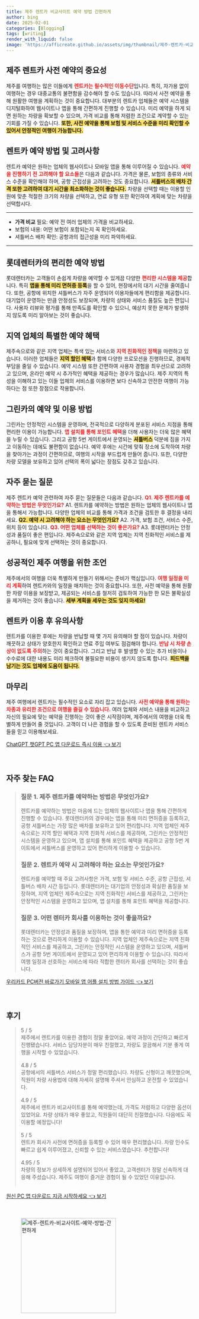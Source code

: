 ```yaml
---
title: 제주 렌트카 비교사이트 예약 방법 간편하게
author: bing
date: 2025-02-01
categories: [Blogging]
tags: [writing]
render_with_liquid: false
image: 'https://afficreate.github.io/assets/img/thumbnail/제주-렌트카-비교사이트-예약-방법-간편하게.webp'
---
```



<h2 id='제주 렌트카 사전 예약의 중요성'>제주 렌트카 사전 예약의 중요성</h2>

<p>제주를 여행하는 많은 이들에게 <b><span style="color: #ee2323;">렌트카는 필수적인 이동수단</span></b>입니다. 특히, 자가용 없이 여행하는 경우 대중교통의 불편함을 감수해야 할 수도 있습니다. 따라서 사전 예약을 통해 원활한 여행을 계획하는 것이 중요합니다. 대부분의 렌트카 업체들은 예약 시스템을 디지털화하여 웹사이트나 앱을 통해 간편하게 진행할 수 있습니다. 미리 예약을 하게 되면 원하는 차량을 확보할 수 있으며, 가격 비교를 통해 저렴한 조건으로 계약할 수 있는 기회를 가질 수 있습니다. <b><span style="background-color: #ffe066;">또한, 사전 예약을 통해 보험 및 서비스 수준을 미리 확인할 수 있어서 안정적인 여행이 가능합니다.</span></b></p>

<h2 id='렌트카 예약 방법 및 고려사항'>렌트카 예약 방법 및 고려사항</h2>

<p>렌트카 예약은 원하는 업체의 웹사이트나 모바일 앱을 통해 이루어질 수 있습니다. <b><span style="color: #ee2323;">예약을 진행하기 전 고려해야 할 요소들</span></b>은 다음과 같습니다. 가격은 물론, 보험의 종류와 서비스 수준을 확인해야 하며, 공항 근접성을 고려하는 것도 중요합니다. <b><span style="background-color: #ffe066;">셔틀버스의 배차 간격 또한 고려하여 대기 시간을 최소화하는 것이 좋습니다.</span></b> 차량을 선택할 때는 이용할 인원에 맞춘 적절한 크기의 차량을 선택하고, 연료 유형 또한 확인하여 계획에 맞는 차량을 선택합시다.</p>

<hr />

<ul>
    <li><b>가격 비교</b> 필요: 예약 전 여러 업체의 가격을 비교하세요.</li>
    <li>보험의 내용: 어떤 보험이 포함되는지 꼭 확인하세요.</li>
    <li>셔틀버스 배차 확인: 공항과의 접근성을 미리 파악하세요.</li>
</ul>

<hr />

<h2 id='롯데렌터카의 편리한 예약 방법'>롯데렌터카의 편리한 예약 방법</h2>

<p>롯데렌터카는 고객들이 손쉽게 차량을 예약할 수 있게끔 다양한 <b><span style="color: #ee2323;">편리한 시스템을 제공</span></b>합니다. 특히 <b><span style="background-color: #ffe066;">앱을 통해 미리 면허증 등록</span></b>을 할 수 있어, 현장에서의 대기 시간을 줄여줍니다. 또한, 공항에 위치한 셔틀버스가 자주 운영되어 이용자들에게 편리함을 제공합니다. 대기업이 운영하는 만큼 안정성도 보장되며, 차량의 상태와 서비스 품질도 높은 편입니다. 사용자 리뷰와 평가를 통해 만족도를 확인할 수 있으니, 예상치 못한 문제가 발생하지 않도록 미리 알아보는 것이 좋습니다.</p>

<h2 id='지역 업체의 특별한 예약 혜택'>지역 업체의 특별한 예약 혜택</h2>

<p>제주속으로와 같은 지역 업체는 특색 있는 서비스와 <b><span style="color: #ee2323;">지역 친화적인 정책</span></b>을 마련하고 있습니다. 이러한 업체들은 <b><span style="background-color: #ffe066;">지역 할인 혜택</span></b>과 함께 다양한 프로모션을 진행하므로, 경제적 부담을 줄일 수 있습니다. 예약 시스템 또한 간편하여 사용자 경험을 최우선으로 고려하고 있으며, 온라인 예약 시 추가적인 혜택을 제공하는 경우가 많습니다. 제주 지역의 특성을 이해하고 있는 이들 업체의 서비스를 이용하면 보다 신속하고 안전한 여행이 가능하다는 점 또한 장점으로 작용합니다.</p>

<h2 id='그린카의 예약 및 이용 방법'>그린카의 예약 및 이용 방법</h2>

<p>그린카는 안정적인 시스템을 운영하며, 전국적으로 다양하게 분포된 서비스 지점을 통해 편리한 이용이 가능합니다. <b><span style="color: #ee2323;">앱 설치를 통해 포인트 혜택</span></b>을 더해 사용자는 더욱 많은 혜택을 누릴 수 있습니다. 그리고 공항 5번 게이트에서 운영되는 <b><span style="background-color: #ffe066;">셔틀버스</span></b> 덕분에 짐을 가지고 이동하는 데에도 불편함이 없습니다. 예약 후에는 시간에 맞춰 장소에 도착하여 차량을 찾아가는 과정이 간편하므로, 여행의 시작을 부드럽게 만들어 줍니다. 또한, 다양한 차량 모델을 보유하고 있어 선택의 폭이 넓다는 장점도 갖추고 있습니다.</p>

<h2 id='자주 묻는 질문'>자주 묻는 질문</h2>

<p>제주 렌트카 예약 관련하여 자주 묻는 질문들은 다음과 같습니다. <b><span style="color: #ee2323;">Q1. 제주 렌트카를 예약하는 방법은 무엇인가요?</span></b> A1. 렌트카를 예약하는 방법은 원하는 업체의 웹사이트나 앱을 통해서 가능합니다. 다양한 업체의 비교를 통해 가격과 조건을 검토한 후 결정을 내리세요. <b><span style="background-color: #ffe066;">Q2. 예약 시 고려해야 하는 요소는 무엇인가요?</span></b> A2. 가격, 보험 조건, 서비스 수준, 위치 등이 있습니다. <b><span style="color: #ee2323;">Q3. 어떤 업체를 선택하는 것이 좋은가요?</span></b> A3. 롯데렌터카는 안정성과 품질이 좋은 편입니다. 제주속으로와 같은 지역 업체는 지역 친화적인 서비스를 제공하니, 필요에 맞게 선택하는 것이 중요합니다.</p>

<h2 id='성공적인 제주 여행을 위한 조언'>성공적인 제주 여행을 위한 조언</h2>

<p>제주에서의 여행을 더욱 특별하게 만들기 위해서는 준비가 핵심입니다. <b><span style="color: #ee2323;">여행 일정을 미리 계획</span></b>하여 렌트카와의 일정을 매치하는 것이 중요합니다. 또한, 사전 예약을 통해 원활한 차량 이용을 보장받고, 제공되는 서비스를 철저히 검토하여 가능한 한 모든 불확실성을 제거하는 것이 좋습니다. <b><span style="background-color: #ffe066;">세부 계획을 세우는 것도 잊지 마세요!</span></b></p>

<h2 id='렌트카 이용 후 유의사항'>렌트카 이용 후 유의사항</h2>

<p>렌트카를 이용한 후에는 차량을 반납할 때 몇 가지 유의해야 할 점이 있습니다. 차량이 깨끗하고 상태가 양호한지 확인하고 연료 주입 여부도 점검해야 합니다. <b><span style="color: #ee2323;">반납 시 차량 손상이 없도록 주의</span></b>하는 것이 중요합니다. 그리고 반납 후 발생할 수 있는 추가 비용이나 수수료에 대한 내용도 미리 체크하여 불필요한 비용이 생기지 않도록 합니다. <b><span style="background-color: #ffe066;">피드백을 남기는 것도 업체에 도움이 됩니다.</span></b></p>

<h2 id='마무리'>마무리</h2>

<p>제주 여행에서 렌트카는 필수적인 요소로 자리 잡고 있습니다. <b><span style="color: #ee2323;">사전 예약을 통해 원하는 차종과 유리한 조건으로 여행을 즐길 수 있습니다.</span></b> 여러 업체와 서비스 내용을 비교하고 자신의 필요에 맞는 예약을 진행하는 것이 좋은 시작점이며, 제주에서의 여행을 더욱 특별하게 만들어 줄 것입니다. 고객이 더 나은 경험을 할 수 있도록 준비된 렌트카 서비스들을 믿고 이용해보세요.</p>


<p><a class="click-button" title="ChatGPT 챗GPT PC 앱 다운로드 즉시 이용" href="https://afficreate.github.io/posts/ChatGPT-%EC%B1%97GPT-PC-%EC%95%B1-%EB%8B%A4%EC%9A%B4%EB%A1%9C%EB%93%9C-%EC%A6%89%EC%8B%9C-%EC%9D%B4%EC%9A%A9/" rel="dofollow">ChatGPT 챗GPT PC 앱 다운로드 즉시 이용 👈 보기</a></p><br>
<h2 id='자주_찾는_FAQ'>자주 찾는 FAQ</h2>
<div itemscope="" itemtype="https://schema.org/FAQPage"> 
<blockquote> 
<div itemscope="" itemprop="mainEntity" itemtype="https://schema.org/Question"> 
<h3 itemprop="name">질문 1. 제주 렌트카를 예약하는 방법은 무엇인가요?</h3> 
<div itemscope="" itemprop="acceptedAnswer" itemtype="https://schema.org/Answer"> 
<span itemprop="text"> 
<p>렌트카를 예약하는 방법은 마음에 드는 업체의 웹사이트나 앱을 통해 간편하게 진행할 수 있습니다. 롯데렌터카의 경우에는 앱을 통해 미리 면허증을 등록하고, 공항 셔틀버스는 가장 많은 배차를 보유하고 있어 편리합니다. 지역 업체인 제주속으로는 지역 할인 혜택과 지역 친화적 서비스를 제공하며, 그린카는 안정적인 시스템을 운영하고 있으며, 앱 설치를 통해 포인트 혜택을 제공하고 공항 5번 게이트에서 셔틀버스를 운영하고 있어 편리하게 이용할 수 있습니다.</p> 
</span> 
</div> 
</div> 
<div itemscope="" itemprop="mainEntity" itemtype="https://schema.org/Question"> 
<h3 itemprop="name">질문 2. 렌트카 예약 시 고려해야 하는 요소는 무엇인가요?</h3> 
<div itemscope="" itemprop="acceptedAnswer" itemtype="https://schema.org/Answer"> 
<span itemprop="text"> 
<p>렌트카를 예약할 때 주요 고려사항은 가격, 보험 및 서비스 수준, 공항 근접성, 셔틀버스 배차 시간 등입니다. 롯데렌터카는 대기업의 안정성과 확실한 품질을 보장하며, 지역 업체인 제주속으로는 지역 친화적인 서비스를 제공하고, 그린카는 안정적인 시스템을 운영하고 있으며, 앱 설치를 통해 포인트 혜택을 제공합니다.</p> 
</span> 
</div> 
</div> 
<div itemscope="" itemprop="mainEntity" itemtype="https://schema.org/Question"> 
<h3 itemprop="name">질문 3. 어떤 렌터카 회사를 이용하는 것이 좋을까요?</h3> 
<div itemscope="" itemprop="acceptedAnswer" itemtype="https://schema.org/Answer"> 
<span itemprop="text"> 
<p>롯데렌터카는 안정성과 품질을 보장하며, 앱을 통한 예약과 미리 면허증을 등록하는 것으로 편리하게 이용할 수 있습니다. 지역 업체인 제주속으로는 지역 친화적인 서비스를 제공하고, 그린카는 안정적인 시스템을 운영하고 있으며, 셔틀버스가 공항 5번 게이트에서 운영되고 있어 편리하게 이용할 수 있습니다. 따라서 여행 일정과 선호하는 서비스에 따라 적합한 렌터카 회사를 선택하는 것이 좋습니다.</p> 
</span> 
</div> 
</div> 
</blockquote> 
</div>
<p><a class="click-button" title="우리카드 PC버전 바로가기 모바일 앱 어플 설치 방법 가이드" href="https://afficreate.github.io/posts/%EC%9A%B0%EB%A6%AC%EC%B9%B4%EB%93%9C-PC%EB%B2%84%EC%A0%84-%EB%B0%94%EB%A1%9C%EA%B0%80%EA%B8%B0-%EB%AA%A8%EB%B0%94%EC%9D%BC-%EC%95%B1-%EC%96%B4%ED%94%8C-%EC%84%A4%EC%B9%98-%EB%B0%A9%EB%B2%95-%EA%B0%80%EC%9D%B4%EB%93%9C/" rel="dofollow">우리카드 PC버전 바로가기 모바일 앱 어플 설치 방법 가이드 👈 보기</a></p><br>
<h2 id='후기'>후기</h2>
<div itemscope itemtype="https://schema.org/Product">
  <blockquote>
  <div itemprop="review" itemscope itemtype="https://schema.org/Review">
      <div itemprop="reviewRating" itemscope itemtype="https://schema.org/Rating"> <span itemprop="ratingValue">5</span> / <span itemprop="bestRating">5</span> </div>
      <span itemprop="reviewBody">제주에서 렌트카를 이용한 경험이 정말 좋았어요. 예약 과정이 간단하고 빠르게 진행됐습니다. 서비스 담당자분이 매우 친절했고, 차량도 깔끔해서 기분 좋게 여행을 시작할 수 있었습니다.</span>
  </div>
  <br>
  <div itemprop="review" itemscope itemtype="https://schema.org/Review">
      <div itemprop="reviewRating" itemscope itemtype="https://schema.org/Rating"> <span itemprop="ratingValue">4.8</span> / <span itemprop="bestRating">5</span> </div>
      <span itemprop="reviewBody">공항에서의 셔틀버스 서비스가 정말 편리했습니다. 차량도 신형이고 깨끗했으며, 직원이 차량 사용법에 대해 자세히 설명해 주셔서 안심하고 운전할 수 있었습니다.</span>
  </div>
  <br>
  <div itemprop="review" itemscope itemtype="https://schema.org/Review">
      <div itemprop="reviewRating" itemscope itemtype="https://schema.org/Rating"> <span itemprop="ratingValue">4.9</span> / <span itemprop="bestRating">5</span> </div>
      <span itemprop="reviewBody">제주에서 렌트카 비교사이트를 통해 예약했는데, 가격도 저렴하고 다양한 옵션이 있었어요. 차량 상태가 매우 좋았고, 직원들이 대단히 친절했습니다. 다음에도 꼭 이용할 예정입니다!</span>
  </div>
  <br>
  <div itemprop="review" itemscope itemtype="https://schema.org/Review">
      <div itemprop="reviewRating" itemscope itemtype="https://schema.org/Rating"> <span itemprop="ratingValue">5</span> / <span itemprop="bestRating">5</span> </div>
      <span itemprop="reviewBody">렌트카 회사가 사전에 면허증을 등록할 수 있어 매우 편리했습니다. 차량 인수도 빠르고 쉽게 이루어졌고, 신뢰할 수 있는 서비스였습니다. 추천합니다!</span>
  </div>
  <br>
  <div itemprop="review" itemscope itemtype="https://schema.org/Review">
      <div itemprop="reviewRating" itemscope itemtype="https://schema.org/Rating"> <span itemprop="ratingValue">4.95</span> / <span itemprop="bestRating">5</span> </div>
      <span itemprop="reviewBody">차량의 정보가 상세하게 설명되어 있어서 좋았고, 고객센터가 정말 신속하게 대응해 주셨습니다. 제주도 여행이 즐거운 경험이 될 수 있었던 이유입니다.</span>
  </div>
  <br>
  </blockquote>
</div>
<p><a class="click-button" title="원신 PC 앱 다운로드 지금 시작하세요" href="https://afficreate.github.io/posts/%EC%9B%90%EC%8B%A0-PC-%EC%95%B1-%EB%8B%A4%EC%9A%B4%EB%A1%9C%EB%93%9C-%EC%A7%80%EA%B8%88-%EC%8B%9C%EC%9E%91%ED%95%98%EC%84%B8%EC%9A%94/" rel="dofollow">원신 PC 앱 다운로드 지금 시작하세요 👈 보기</a></p><br>
<figure class="image"><img src="https://afficreate.github.io/assets/img/thumbnail/제주-렌트카-비교사이트-예약-방법-간편하게.webp" alt="제주-렌트카-비교사이트-예약-방법-간편하게" width="256" height="256"></figure>